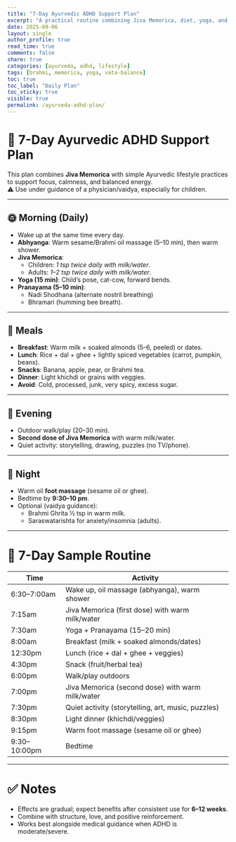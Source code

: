 ```yaml
---
title: "7-Day Ayurvedic ADHD Support Plan"
excerpt: "A practical routine combining Jiva Memorica, diet, yoga, and lifestyle for ADHD management."
date: 2025-09-06
layout: single
author_profile: true
read_time: true
comments: false
share: true
categories: [ayurveda, adhd, lifestyle]
tags: [brahmi, memorica, yoga, vata-balance]
toc: true
toc_label: "Daily Plan"
toc_sticky: true
visible: true
permalink: /ayurveda-adhd-plan/
---
```


# 🌿 7-Day Ayurvedic ADHD Support Plan

This plan combines **Jiva Memorica** with simple Ayurvedic lifestyle practices to support focus, calmness, and balanced energy.  
⚠️ Use under guidance of a physician/vaidya, especially for children.

---

## 🌞 Morning (Daily)
- Wake up at the same time every day.  
- **Abhyanga**: Warm sesame/Brahmi oil massage (5–10 min), then warm shower.  
- **Jiva Memorica**:  
  - Children: *1 tsp twice daily with milk/water*.  
  - Adults: *1–2 tsp twice daily with milk/water*.  
- **Yoga (15 min)**: Child’s pose, cat-cow, forward bends.  
- **Pranayama (5–10 min)**:  
  - Nadi Shodhana (alternate nostril breathing)  
  - Bhramari (humming bee breath).  

---

## 🍲 Meals
- **Breakfast**: Warm milk + soaked almonds (5–6, peeled) or dates.  
- **Lunch**: Rice + dal + ghee + lightly spiced vegetables (carrot, pumpkin, beans).  
- **Snacks**: Banana, apple, pear, or Brahmi tea.  
- **Dinner**: Light khichdi or grains with veggies.  
- **Avoid**: Cold, processed, junk, very spicy, excess sugar.  

---

## 🌆 Evening
- Outdoor walk/play (20–30 min).  
- **Second dose of Jiva Memorica** with warm milk/water.  
- Quiet activity: storytelling, drawing, puzzles (no TV/phone).  

---

## 🌙 Night
- Warm oil **foot massage** (sesame oil or ghee).  
- Bedtime by **9:30–10 pm**.  
- Optional (vaidya guidance):  
  - Brahmi Ghrita ½ tsp in warm milk.  
  - Saraswatarishta for anxiety/insomnia (adults).  

---

# 📅 7-Day Sample Routine

| Time        | Activity                                               |
|-------------|-------------------------------------------------------|
| 6:30–7:00am | Wake up, oil massage (abhyanga), warm shower          |
| 7:15am      | Jiva Memorica (first dose) with warm milk/water       |
| 7:30am      | Yoga + Pranayama (15–20 min)                          |
| 8:00am      | Breakfast (milk + soaked almonds/dates)               |
| 12:30pm     | Lunch (rice + dal + ghee + veggies)                   |
| 4:30pm      | Snack (fruit/herbal tea)                              |
| 6:00pm      | Walk/play outdoors                                    |
| 7:00pm      | Jiva Memorica (second dose) with warm milk/water      |
| 7:30pm      | Quiet activity (storytelling, art, music, puzzles)    |
| 8:30pm      | Light dinner (khichdi/veggies)                        |
| 9:15pm      | Warm foot massage (sesame oil or ghee)                |
| 9:30–10:00pm| Bedtime                                                |

---

# ✅ Notes
- Effects are gradual; expect benefits after consistent use for **6–12 weeks**.  
- Combine with structure, love, and positive reinforcement.  
- Works best alongside medical guidance when ADHD is moderate/severe.